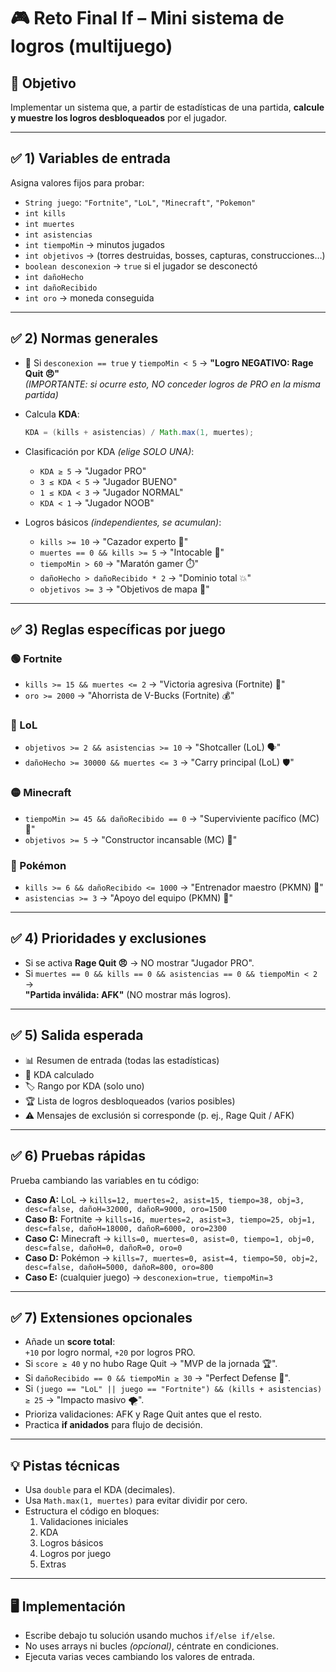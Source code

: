 # 🎮 Reto Final If – Mini sistema de logros (multijuego)

## 🎯 Objetivo
Implementar un sistema que, a partir de estadísticas de una partida, **calcule y muestre los logros desbloqueados** por el jugador.

---

## ✅ 1) Variables de entrada
Asigna valores fijos para probar:

- `String juego`: `"Fortnite"`, `"LoL"`, `"Minecraft"`, `"Pokemon"`
- `int kills`
- `int muertes`
- `int asistencias`
- `int tiempoMin` → minutos jugados
- `int objetivos` → (torres destruidas, bosses, capturas, construcciones…)
- `boolean desconexion` → `true` si el jugador se desconectó
- `int dañoHecho`
- `int dañoRecibido`
- `int oro` → moneda conseguida

---

## ✅ 2) Normas generales
- 🔴 Si `desconexion == true` y `tiempoMin < 5` → **"Logro NEGATIVO: Rage Quit 😠"**  
  *(IMPORTANTE: si ocurre esto, NO conceder logros de PRO en la misma partida)*

- Calcula **KDA**:
  ```java
  KDA = (kills + asistencias) / Math.max(1, muertes);
  ```

- Clasificación por KDA *(elige SOLO UNA)*:
  - `KDA ≥ 5` → "Jugador PRO"
  - `3 ≤ KDA < 5` → "Jugador BUENO"
  - `1 ≤ KDA < 3` → "Jugador NORMAL"
  - `KDA < 1` → "Jugador NOOB"

- Logros básicos *(independientes, se acumulan)*:
  - `kills >= 10` → "Cazador experto 🏹"
  - `muertes == 0 && kills >= 5` → "Intocable 👑"
  - `tiempoMin > 60` → "Maratón gamer ⏱️"
  - `dañoHecho > dañoRecibido * 2` → "Dominio total 💥"
  - `objetivos >= 3` → "Objetivos de mapa 🎯"

---

## ✅ 3) Reglas específicas por juego

### 🟢 Fortnite
- `kills >= 15 && muertes <= 2` → "Victoria agresiva (Fortnite) 🔫"
- `oro >= 2000` → "Ahorrista de V-Bucks (Fortnite) 💰"

### 🔵 LoL
- `objetivos >= 2 && asistencias >= 10` → "Shotcaller (LoL) 🗣️"
- `dañoHecho >= 30000 && muertes <= 3` → "Carry principal (LoL) 🛡️"

### 🟡 Minecraft
- `tiempoMin >= 45 && dañoRecibido == 0` → "Superviviente pacífico (MC) 🌿"
- `objetivos >= 5` → "Constructor incansable (MC) 🧱"

### 🔴 Pokémon
- `kills >= 6 && dañoRecibido <= 1000` → "Entrenador maestro (PKMN) 🧢"
- `asistencias >= 3` → "Apoyo del equipo (PKMN) 🤝"

---

## ✅ 4) Prioridades y exclusiones
- Si se activa **Rage Quit 😠** → NO mostrar "Jugador PRO".
- Si `muertes == 0 && kills == 0 && asistencias == 0 && tiempoMin < 2` →  
  **"Partida inválida: AFK"** (NO mostrar más logros).

---

## ✅ 5) Salida esperada
- 📊 Resumen de entrada (todas las estadísticas)  
- 📐 KDA calculado  
- 🏷️ Rango por KDA (solo uno)  
- 🏆 Lista de logros desbloqueados (varios posibles)  
- ⚠️ Mensajes de exclusión si corresponde (p. ej., Rage Quit / AFK)  

---

## ✅ 6) Pruebas rápidas
Prueba cambiando las variables en tu código:

- **Caso A:** LoL → `kills=12, muertes=2, asist=15, tiempo=38, obj=3, desc=false, dañoH=32000, dañoR=9000, oro=1500`
- **Caso B:** Fortnite → `kills=16, muertes=2, asist=3, tiempo=25, obj=1, desc=false, dañoH=18000, dañoR=6000, oro=2300`
- **Caso C:** Minecraft → `kills=0, muertes=0, asist=0, tiempo=1, obj=0, desc=false, dañoH=0, dañoR=0, oro=0`
- **Caso D:** Pokémon → `kills=7, muertes=0, asist=4, tiempo=50, obj=2, desc=false, dañoH=5000, dañoR=800, oro=800`
- **Caso E:** (cualquier juego) → `desconexion=true, tiempoMin=3`

---

## ✅ 7) Extensiones opcionales
- Añade un **score total**:  
  `+10` por logro normal, `+20` por logros PRO.
- Si `score ≥ 40` y no hubo Rage Quit → "MVP de la jornada 🏆".
- Si `dañoRecibido == 0 && tiempoMin ≥ 30` → "Perfect Defense 🧱".
- Si `(juego == "LoL" || juego == "Fortnite") && (kills + asistencias) ≥ 25` → "Impacto masivo 🌪️".
- Prioriza validaciones: AFK y Rage Quit antes que el resto.
- Practica **if anidados** para flujo de decisión.

---

## 💡 Pistas técnicas
- Usa `double` para el KDA (decimales).  
- Usa `Math.max(1, muertes)` para evitar dividir por cero.  
- Estructura el código en bloques:  
  1. Validaciones iniciales  
  2. KDA  
  3. Logros básicos  
  4. Logros por juego  
  5. Extras  

---

## 🖥️ Implementación
- Escribe debajo tu solución usando muchos `if/else if/else`.  
- No uses arrays ni bucles *(opcional)*, céntrate en condiciones.  
- Ejecuta varias veces cambiando los valores de entrada.  
